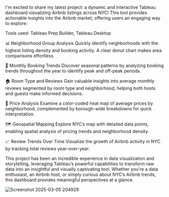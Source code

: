 I'm excited to share my latest project: a dynamic and interactive Tableau dashboard visualizing Airbnb listings across NYC! This tool provides actionable insights into the Airbnb market, offering users an engaging way to explore:

Tools used: Tableau Prep Builder, Tableau Desktop

📊 Neighborhood Group Analysis
Quickly identify neighborhoods with the highest listing density and booking activity. A clear donut chart makes area comparisons effortless.

📅 Monthly Booking Trends
Discover seasonal patterns by analyzing booking trends throughout the year to identify peak and off-peak periods.

🏠 Room Type and Reviews
Gain valuable insights into average monthly reviews segmented by room type and neighborhood, helping both hosts and guests make informed decisions.

💸 Price Analysis
Examine a color-coded heat map of average prices by neighborhood, complemented by borough-wide breakdowns for quick interpretation.

🗺 Geospatial Mapping
Explore NYC’s map with detailed data points, enabling spatial analysis of pricing trends and neighborhood density.

📈 Review Trends Over Time
Visualize the growth of Airbnb activity in NYC by tracking total reviews year-over-year.

This project has been an incredible experience in data visualization and storytelling, leveraging Tableau’s powerful capabilities to transform raw data into an insightful and visually captivating tool. Whether you're a data enthusiast, an Airbnb host, or simply curious about NYC’s Airbnb trends, this dashboard provides meaningful perspectives at a glance.

![Screenshot 2025-03-05 204929](https://github.com/user-attachments/assets/aa8d051a-7eed-4962-ac43-3c23b68a238e)
